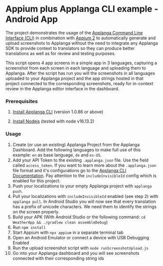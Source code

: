 # Appium plus Applanga CLI example - Android App

The project demonstrates the usage of the [Applanga Command Line Interface (CLI)](https://github.com/applanga/applanga-cli) in combination with [Appium 2](https://appium.github.io/appium/docs/en/2.0/) to automatically generate and upload screenshots to Applanga without the need to integrate any Applanga SDK to provide context to translators so they can produce better translations as well as for review and testing purposes. 

This script opens 4 app screens in a simple app in 3 languages, capturing a screenshot from each screen in each language and uploading them to Applanga. 
After the script has run you will the screenshots in all languages uploaded to your Applanga project and the app strings hosted in that project connected to the corresponding screenshots, ready for in-context review in the Applanga editor interface in the dashboard.  

### Prerequisites 
1. [Install Applanga CLI](https://www.applanga.com/docs/integration-documentation/cli#installation) (version 1.0.86 or above)

2. [Install Nodejs](https://nodejs.org)  (tested with node v16.13.2)



### Usage

1. Create (or use an existing) Applanga Project from the Applanga Dashboard. Add the following languages to make full use of this example: `en` as base language, `de` and `es-US`. 
2. Add your API Token to the existing `.applanga.json` file. Use the field called `access_token`. If you want to learn more about the `.applanga.json` file format and it's configurations go to the [Applanga CLI Documentation](https://www.applanga.com/docs/integration-documentation/cli). Pay attention to the `includeInvisibleId` config which is enabled for this project.
3. Push your localizations to your empty Applanga project with `applanga push`. 
4. Pull your localizations with `includeInvisibleId` enabled (see step 2) with `applanga pull`. In Android Studio you will now see that every translation has a prefix of unicode characters. We need them to identify the strings on the screen properly.
5. Build your APK (With Android Studio or the following command: `cd WeatherApp && ./gradlew clean assembleDebug`)
6. Run `npm install`
7. Start Appium with `npx appium` in a separate terminal tab
8. Open an Android Emulator or connect a device with USB Debugging Enabled
9. Run the upload screenshot script with `node runScreenshotUpload.js`
10. Go into your Applanga dashboard and you will see screenshots connected with their corresponding string ids
